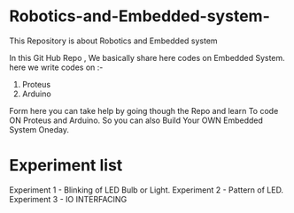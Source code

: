 # Robotics-and-Embedded-system-
This Repository is about Robotics and Embedded system 

In this Git Hub Repo , We basically share here codes on Embedded System.
here we write codes on :-
1. Proteus
2. Arduino

Form here you can take help by going though the Repo and learn To code ON Proteus and Arduino.
So you can also Build Your OWN Embedded System Oneday.

# Experiment list
Experiment 1 - Blinking of LED Bulb or Light.
Experiment 2 - Pattern of LED.
Experiment 3 - IO INTERFACING
